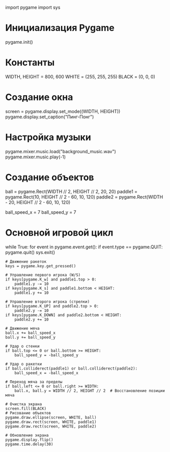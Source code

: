 import pygame
import sys

# Инициализация Pygame
pygame.init()

# Константы
WIDTH, HEIGHT = 800, 600
WHITE = (255, 255, 255)
BLACK = (0, 0, 0)

# Создание окна
screen = pygame.display.set_mode((WIDTH, HEIGHT))
pygame.display.set_caption("Пинг-Понг")

# Настройка музыки
pygame.mixer.music.load("background_music.wav")
pygame.mixer.music.play(-1)

# Создание объектов
ball = pygame.Rect(WIDTH // 2, HEIGHT // 2, 20, 20)
paddle1 = pygame.Rect(10, HEIGHT // 2 - 60, 10, 120)
paddle2 = pygame.Rect(WIDTH - 20, HEIGHT // 2 - 60, 10, 120)

ball_speed_x = 7
ball_speed_y = 7

# Основной игровой цикл
while True:
    for event in pygame.event.get():
        if event.type == pygame.QUIT:
            pygame.quit()
            sys.exit()

    # Движение ракеток
    keys = pygame.key.get_pressed()
    
    # Управление первого игрока (W/S)
    if keys[pygame.K_w] and paddle1.top > 0:
        paddle1.y -= 10
    if keys[pygame.K_s] and paddle1.bottom < HEIGHT:
        paddle1.y += 10

    # Управление второго игрока (стрелки)
    if keys[pygame.K_UP] and paddle2.top > 0:
        paddle2.y -= 10
    if keys[pygame.K_DOWN] and paddle2.bottom < HEIGHT:
        paddle2.y += 10

    # Движение мяча
    ball.x += ball_speed_x
    ball.y += ball_speed_y

    # Удар о стенки
    if ball.top <= 0 or ball.bottom >= HEIGHT:
        ball_speed_y = -ball_speed_y

    # Удар о ракетки
    if ball.colliderect(paddle1) or ball.colliderect(paddle2):
        ball_speed_x = -ball_speed_x

    # Переход мяча за пределы
    if ball.left <= 0 or ball.right >= WIDTH:
        ball.x, ball.y = WIDTH // 2, HEIGHT // 2  # Восстановление позиции мяча

    # Очистка экрана
    screen.fill(BLACK)
    # Рисование объектов
    pygame.draw.ellipse(screen, WHITE, ball)
    pygame.draw.rect(screen, WHITE, paddle1)
    pygame.draw.rect(screen, WHITE, paddle2)

    # Обновление экрана
    pygame.display.flip()
    pygame.time.delay(30)
